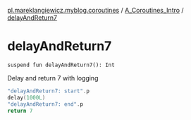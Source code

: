 [pl.mareklangiewicz.myblog.coroutines](../index.md) / [A_Coroutines_Intro](index.md) / [delayAndReturn7](.)

# delayAndReturn7

`suspend fun delayAndReturn7(): Int`

Delay and return 7 with logging

``` kotlin
"delayAndReturn7: start".p
delay(1000L)
"delayAndReturn7: end".p
return 7
```

